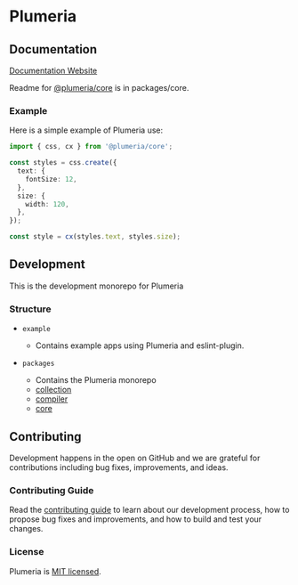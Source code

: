 # Plumeria

## Documentation

[Documentation Website](https://plumeria-docs.vercel.app/)

Readme for [@plumeria/core](https://github.com/zss-in-js/plumeria/tree/main/packages/core) is in packages/core.

### Example

Here is a simple example of Plumeria use:

```ts
import { css, cx } from '@plumeria/core';

const styles = css.create({
  text: {
    fontSize: 12,
  },
  size: {
    width: 120,
  },
});

const style = cx(styles.text, styles.size);
```

## Development

This is the development monorepo for Plumeria

### Structure

- `example`

  - Contains example apps using Plumeria and eslint-plugin.

- `packages`
  - Contains the Plumeria monorepo
  - [collection](https://github.com/zss-in-js/plumeria/tree/main/packages/collection)
  - [compiler](https://github.com/zss-in-js/plumeria/tree/main/packages/compiler)
  - [core](https://github.com/zss-in-js/plumeria/tree/main/packages/core)

## Contributing

Development happens in the open on GitHub and we are grateful for contributions including bug fixes, improvements, and ideas.

### Contributing Guide

Read the [contributing guide](https://github.com/zss-in-js/plumeria/blob/main/CONTRIBUTING.md) to learn about our development process, how to propose bug fixes and improvements, and how to build and test your changes.

### License

Plumeria is [MIT licensed](https://github.com/zss-in-js/plumeria/blob/main/license).
